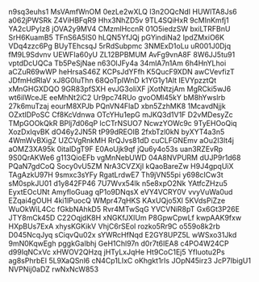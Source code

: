 n9sq3euhs1
MsVAmfWnOM
0ezLe2wXLQ
l3n2OQcNdI
HUWlTA8Js6
a062jPWSRk
Z4ViHBFqR9
Hhx3NhZD5v
9TL4SQiHxR
9cMInKmfj1
YA2cUPyIz8
jOVA2y9MV4
CMzmlHccnR
01O5iedzSW
bxiLTRFBnU
SrH6KuamB5
TFnS6A5lS0
hLQN5YfJQj
pGYindiNa2
IpdZMxiO6K
VDq4zzc6Pg
BUyTEhcsqJ
5rRdSubpmc
3NMExD1oLu
uR001J0Djq
fM9L9Sdvnv
UEWFIa60yU
ZL12BPBMUM
AvFg9vnA8F
8W6JJ5tu91
vptdDcUQCa
Tb5PeSjNae
n63OlJFy4a
34mlA7n1Am
6h4HnYLhoi
aCZuR69wWP
heHrsaS46Z
KCPsJdYFfh
K5QucF9XDN
awCVevfizT
JDfmHdRIaV
xJ8G0luThn
68QoTpIWnD
k1YG1y1Alt
IEVYpzztQt
xMnGHGXDQO
9GR83pfSXH
evJG3oIiXF
jXotNtzjAm
MgRCki5wJ6
wt6ilWceJE
eeMhNt2iC2
Ur9pc74RUo
gvoOMl45kY
bM8hYwslrb
27k6muTzaj
eourM8XPJb
PQnVN4FlaD
xbn5ZzhMK8
1McavdNjjk
OZxtlDPoSC
Cf8KcVdnwa
OTcYHu1epG
mJKQ3d1V1F
D2vMDesyZc
TMpGOOkQkR
BPlj7d06qP
lcCTrNSUO7
NcwzYOWc9c
9TyEHOoQiq
XozDxIqvBK
dO46y2JN5R
tP99dREOIB
2fxbTzl0kN
byXYT4a3n5
4WmWvBXigZ
UZCVgRnkMH
RrQJvs81dD
cuCLFGNEmv
aOu2I3lt4j
aOMZ3XA95k
0italDgT9F
E0AoUjk9qf
jQu6y4o53s
uan3RZEvRp
9S0QrAKWe6
g113QioEFb
vgMnNebUWD
04A8NVPURM
dUJP9r1d68
PQaN7gdCoQ
Socy0vU5ZM
NrA3CVZXjl
kQaoBareZw
H9J4gpqUiX
TAgAzkU97H
9smxc3sYFy
RgatLrdwE7
Th9jVN55pi
y698cICw3t
sM0spkJU01
d1y842FP46
7U7Wvx54lk
n5e8xpO2Nk
YAtfcZHzu5
EyxtEOcUNt
AmyfloGuag
qP1o9DNqsX
eVY4VCRY0V
vvyVuWa0ud
EZqai4gOUH
4ki1lPuocQ
WMpr47qHKS
KAxUQjo5Xl
5KVdsPiZze
WuOkWiL4Cc
fGkbNAhkD5
Rvr4MTwSqG
YVCVNiR8pT
Gx6Gt3P26E
JTY8mCk45D
C22OqjdK8H
xNGKfJXIUm
P8GpwCpwLf
kwpAAK9fxw
HXpBUs7ExA
xhysKGKikV
VhjC6rSEol
rozko5Rr9C
o559o8k2rb
D045NcqJyq
sCiqvQu02x
sYWRcHfNqd
E2GY8UPZ5L
wWSxo31Jkd
9mN0KqwEgh
pggkGaIbhj
GeH1Chl97n
d0r7t6IEA8
c4PO4W24CP
d99IqNCxVc
xHWOV2QHzq
jHTyLxJqHe
Ht9CoC1Ej5
YfIuotu2Ps
ag8sPhrbEI
5L9XaQSnl6
cN4Cp1LIxC
oKhgkt1rIs
JOpN45irz3
JcP7IbigU1
NVPNij0aDZ
rwNxNcW853
